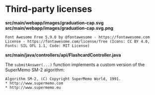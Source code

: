 # Third-party licenses

**src/main/webapp/images/graduation-cap.svg** \
**src/main/webapp/images/graduation-cap.svg.png**

    Font Awesome Free 5.9.0 by @fontawesome - https://fontawesome.com
    License - https://fontawesome.com/license/free (Icons: CC BY 4.0, Fonts: SIL OFL 1.1, Code: MIT License)

**src/main/java/controllers/api/FlashcardController.java**

The `submitAnswer(...)` function implements a custom version of the SuperMemo SM-2 algorithm:

    Algorithm SM-2, (C) Copyright SuperMemo World, 1991.
    * http://www.supermemo.com
    * http://www.supermemo.eu
